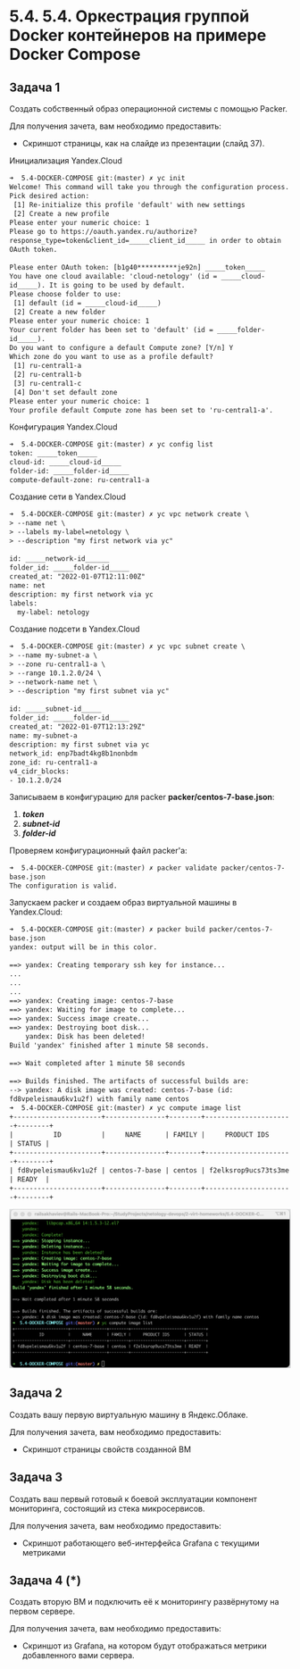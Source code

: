 # 5.4. 5.4. Оркестрация группой Docker контейнеров на примере Docker Compose

## Задача 1

Создать собственный образ операционной системы с помощью Packer.

Для получения зачета, вам необходимо предоставить:
- Скриншот страницы, как на слайде из презентации (слайд 37).

Инициализация Yandex.Cloud

```commandline
➜  5.4-DOCKER-COMPOSE git:(master) ✗ yc init
Welcome! This command will take you through the configuration process.
Pick desired action:
 [1] Re-initialize this profile 'default' with new settings
 [2] Create a new profile
Please enter your numeric choice: 1
Please go to https://oauth.yandex.ru/authorize?response_type=token&client_id=_____client_id_____ in order to obtain OAuth token.

Please enter OAuth token: [b1g40**********je92n] _____token_____
You have one cloud available: 'cloud-netology' (id = _____cloud-id_____). It is going to be used by default.
Please choose folder to use:
 [1] default (id = _____cloud-id_____)
 [2] Create a new folder
Please enter your numeric choice: 1
Your current folder has been set to 'default' (id = _____folder-id_____).
Do you want to configure a default Compute zone? [Y/n] Y
Which zone do you want to use as a profile default?
 [1] ru-central1-a
 [2] ru-central1-b
 [3] ru-central1-c
 [4] Don't set default zone
Please enter your numeric choice: 1
Your profile default Compute zone has been set to 'ru-central1-a'.
```

Конфигурация Yandex.Cloud

```commandline
➜  5.4-DOCKER-COMPOSE git:(master) ✗ yc config list
token: _____token_____
cloud-id: _____cloud-id_____
folder-id: _____folder-id_____
compute-default-zone: ru-central1-a
```

Создание сети в Yandex.Cloud

```commandline
➜  5.4-DOCKER-COMPOSE git:(master) ✗ yc vpc network create \
> --name net \
> --labels my-label=netology \
> --description "my first network via yc"

id: _____network-id______
folder_id: _____folder-id_____
created_at: "2022-01-07T12:11:00Z"
name: net
description: my first network via yc
labels:
  my-label: netology
```

Создание подсети в Yandex.Cloud

```commandline
➜  5.4-DOCKER-COMPOSE git:(master) ✗ yc vpc subnet create \
> --name my-subnet-a \
> --zone ru-central1-a \
> --range 10.1.2.0/24 \
> --network-name net \
> --description "my first subnet via yc"

id: _____subnet-id_____
folder_id: _____folder-id_____
created_at: "2022-01-07T12:13:29Z"
name: my-subnet-a
description: my first subnet via yc
network_id: enp7badt4kg8b1nonbdm
zone_id: ru-central1-a
v4_cidr_blocks:
- 10.1.2.0/24
```

Записываем в конфигурацию для packer **packer/centos-7-base.json**:
1. _____token_____
2. _____subnet-id_____
3. _____folder-id_____

Проверяем конфигурационный файл packer'a:

```commandline
➜  5.4-DOCKER-COMPOSE git:(master) ✗ packer validate packer/centos-7-base.json
The configuration is valid.
```

Запускаем packer и создаем образ виртуальной машины в Yandex.Cloud:

```commandline
➜  5.4-DOCKER-COMPOSE git:(master) ✗ packer build packer/centos-7-base.json
yandex: output will be in this color.

==> yandex: Creating temporary ssh key for instance...
...
...
...
==> yandex: Creating image: centos-7-base
==> yandex: Waiting for image to complete...
==> yandex: Success image create...
==> yandex: Destroying boot disk...
    yandex: Disk has been deleted!
Build 'yandex' finished after 1 minute 58 seconds.

==> Wait completed after 1 minute 58 seconds

==> Builds finished. The artifacts of successful builds are:
--> yandex: A disk image was created: centos-7-base (id: fd8vpeleismau6kv1u2f) with family name centos
➜  5.4-DOCKER-COMPOSE git:(master) ✗ yc compute image list
+----------------------+---------------+--------+----------------------+--------+
|          ID          |     NAME      | FAMILY |     PRODUCT IDS      | STATUS |
+----------------------+---------------+--------+----------------------+--------+
| fd8vpeleismau6kv1u2f | centos-7-base | centos | f2elksrop9ucs73ts3me | READY  |
+----------------------+---------------+--------+----------------------+--------+
```

![Packer Build Example](assets/packer-build-example.png)


## Задача 2

Создать вашу первую виртуальную машину в Яндекс.Облаке.

Для получения зачета, вам необходимо предоставить:
- Скриншот страницы свойств созданной ВМ



## Задача 3

Создать ваш первый готовый к боевой эксплуатации компонент мониторинга, состоящий из стека микросервисов.

Для получения зачета, вам необходимо предоставить:
- Скриншот работающего веб-интерфейса Grafana с текущими метриками

## Задача 4 (*)

Создать вторую ВМ и подключить её к мониторингу развёрнутому на первом сервере.

Для получения зачета, вам необходимо предоставить:
- Скриншот из Grafana, на котором будут отображаться метрики добавленного вами сервера.


